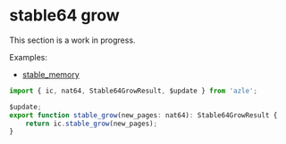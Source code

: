 # stable64 grow

This section is a work in progress.

Examples:

-   [stable_memory](https://github.com/demergent-labs/azle/tree/main/examples/stable_memory)

```typescript
import { ic, nat64, Stable64GrowResult, $update } from 'azle';

$update;
export function stable_grow(new_pages: nat64): Stable64GrowResult {
    return ic.stable_grow(new_pages);
}
```
